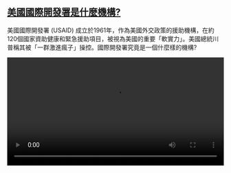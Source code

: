<!--1739279824000-->
[美國國際開發署是什麼機構?](https://www.dw.com/zh/%E7%BE%8E%E5%9C%8B%E5%9C%8B%E9%9A%9B%E9%96%8B%E7%99%BC%E7%BD%B2%E6%98%AF%E4%BB%80%E9%BA%BC%E6%A9%9F%E6%A7%8B?/a-71547199)
------

<p>美國國際開發署 (USAID) 成立於1961年，作為美國外交政策的援助機構，在約120個國家資助健康和緊急援助項目，被視為美國的重要「軟實力」。美國總統川普稱其被「一群激進瘋子」操控。國際開發署究竟是一個什麼樣的機構?</small></p><video src="https://tvdownloaddw-a.akamaihd.net/Events/mp4/vdt_zh/2025/dwvgchi250208_qusaidexplainn_01imw_AVC_1280x720.mp4" controls style="width:100%"></video>
